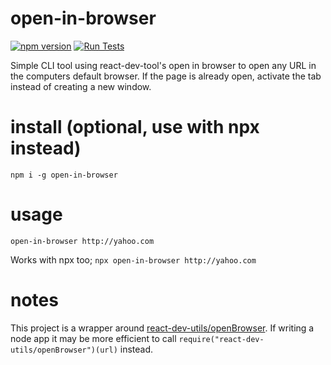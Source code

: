 # open-in-browser

[![npm version](https://badge.fury.io/js/open-in-browser.svg)](https://badge.fury.io/js/open-in-browser)
[![Run Tests](https://github.com/Grynn/open-in-browser/actions/workflows/test.yml/badge.svg)](https://github.com/Grynn/open-in-browser/actions/workflows/test.yml)

Simple CLI tool using react-dev-tool's open in browser to open any URL in the computers default browser. If the page is already open, activate the tab instead of creating a new window.

# install (optional, use with npx instead)

`npm i -g open-in-browser`

# usage

`open-in-browser http://yahoo.com`

Works with npx too; `npx open-in-browser http://yahoo.com`

# notes

This project is a wrapper around [react-dev-utils/openBrowser](https://github.com/facebook/create-react-app/blob/master/packages/react-dev-utils/openBrowser.js). If writing a node app it may be more efficient to call `require("react-dev-utils/openBrowser")(url)` instead.
